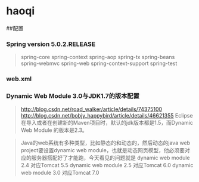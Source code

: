 # haoqi

##配置
### Spring version 5.0.2.RELEASE
> spring-core
> spring-context
> spring-aop
> spring-tx
> spring-beans
> spring-webmvc
> spring-web
> spring-context-support
> spring-test


### web.xml

### Dynamic Web Module 3.0与JDK1.7的版本配置
> http://blog.csdn.net/road_walker/article/details/74375100
  http://blog.csdn.net/bobjy_happybird/article/details/46621355
> Eclipse在导入或者在创建新的Maven项目时，默认的jdk版本都是1.5，而Dynamic Web Module 的版本是2.3。

> Java的web系统有多种类型，比如静态的和动态的，然后动态的java web project要设置dynamic web module，也就是动态网页模型，他必须要对应的服务器搭配好了才能跑，今天看见的问题就是
dynamic web module 2.4 对应Tomcat 5.5
dynamic web module 2.5 对应Tomcat 6.0
dynamic web module 3.0 对应Tomcat 7.0


